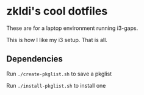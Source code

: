 # zkldi's cool dotfiles

These are for a laptop environment running i3-gaps.

This is how I like my i3 setup. That is all.

## Dependencies

Run `./create-pkglist.sh` to save a pkglist

Run `./install-pkglist.sh` to install one